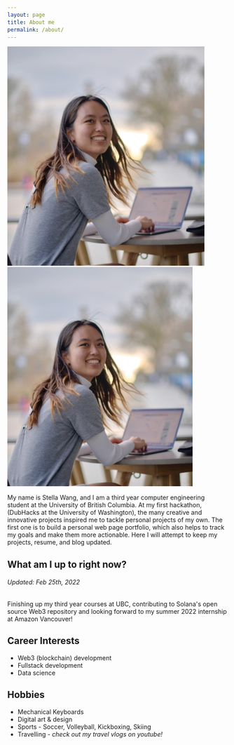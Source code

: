 ```yaml
---
layout: page
title: About me
permalink: /about/
---
```


<!-- ![me2](https://github.com/stellaw1/stellaw1.github.io/blob/master/images/me2.jpg?raw=true) ![me3](https://github.com/stellaw1/stellaw1.github.io/blob/master/images/me3.jpg?raw=true) -->

<p>
  <img src="images/me2.jpg" height="500" />
  <img src="images/me3.jpg" height="500" />
</p>

My name is Stella Wang, and I am a third year computer engineering student at the University of British Columbia. At my first hackathon, (DubHacks at the University of Washington), the many creative and innovative projects inspired me to tackle personal projects of my own. The first one is to build a personal web page portfolio, which also helps to track my goals and make them more actionable. Here I will attempt to keep my projects, resume, and blog updated. 


## What am I up to right now?
###### Updated: Feb 25th, 2022
Finishing up my third year courses at UBC, contributing to Solana's open source Web3 repository and looking forward to my summer 2022 internship at Amazon Vancouver!

## Career Interests
- Web3 (blockchain) development
- Fullstack development
- Data science

## Hobbies
- Mechanical Keyboards
- Digital art & design
- Sports - Soccer, Volleyball, Kickboxing, Skiing
- Travelling - *check out my travel vlogs on youtube!*
